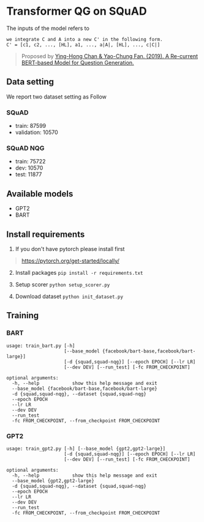 # Transformer QG on SQuAD
The inputs of the model refers to 
```
we integrate C and A into a new C' in the following form.
C' = [c1, c2, ..., [HL], a1, ..., a|A|, [HL], ..., c|C|]
```
> Proposed by [Ying-Hong Chan & Yao-Chung Fan. (2019). A Re-current BERT-based Model for Question Generation.](https://www.aclweb.org/anthology/D19-5821/)

## Data setting
We report two dataset setting as Follow

### SQuAD
- train: 87599	
- validation: 10570

### SQuAD NQG
- train: 75722
- dev: 10570
- test: 11877

## Available models
- GPT2
- BART

## Install requirements
1. If you don't have pytorch please install first
> https://pytorch.org/get-started/locally/

2. Install packages `pip install -r requirements.txt`

3. Setup scorer `python setup_scorer.py`

4. Download dataset `python init_dataset.py`

## Training
### BART
```
usage: train_bart.py [-h]
                     [--base_model {facebook/bart-base,facebook/bart-large}]
                     [-d {squad,squad-nqg}] [--epoch EPOCH] [--lr LR]
                     [--dev DEV] [--run_test] [-fc FROM_CHECKPOINT]

optional arguments:
  -h, --help            show this help message and exit
  --base_model {facebook/bart-base,facebook/bart-large}
  -d {squad,squad-nqg}, --dataset {squad,squad-nqg}
  --epoch EPOCH
  --lr LR
  --dev DEV
  --run_test
  -fc FROM_CHECKPOINT, --from_checkpoint FROM_CHECKPOINT
```
### GPT2
```
usage: train_gpt2.py [-h] [--base_model {gpt2,gpt2-large}]
                     [-d {squad,squad-nqg}] [--epoch EPOCH] [--lr LR]
                     [--dev DEV] [--run_test] [-fc FROM_CHECKPOINT]

optional arguments:
  -h, --help            show this help message and exit
  --base_model {gpt2,gpt2-large}
  -d {squad,squad-nqg}, --dataset {squad,squad-nqg}
  --epoch EPOCH
  --lr LR
  --dev DEV
  --run_test
  -fc FROM_CHECKPOINT, --from_checkpoint FROM_CHECKPOINT
```